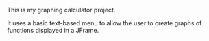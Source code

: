 This is my graphing calculator project.

It uses a basic text-based menu to allow the user to create graphs of functions displayed in a JFrame.